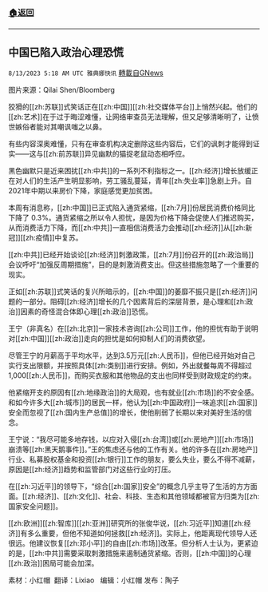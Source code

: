 ###  [:house:返回](README.md)
---


## 中国已陷入政治心理恐慌
`8/13/2023 5:18 AM UTC 雅典娜快讯` [轉載自GNews](https://gnews.org/articles/1549167)

图片来源：Qilai Shen/Bloomberg  

狡猾的[[zh:苏联]]式笑话正在[[zh:中国]][[zh:社交媒体平台]]上悄然兴起。他们的[[zh:艺术]]在于过于晦涩难懂，让网络审查员无法理解，但又足够清晰明了，让愤世嫉俗者能对其嘲讽嗤之以鼻。  

有些内容深奥难懂，只有在审查机构决定删除这些内容后，它们的讽刺才能得到证实——这与[[zh:前苏联]]异见幽默的猫捉老鼠动态相呼应。  

黑色幽默只是近来困扰[[zh:中共]]的一系列不利指标之一。[[zh:经济]]增长放缓正在对人们的生活产生明显影响，劳工骚乱蔓延，青年[[zh:失业率]]急剧上升。自2021年中期以来房价下降，家庭感觉更加贫困。  

本周有消息称，[[zh:中国]]已正式陷入通货紧缩，[[zh:7月]]份居民消费价格同比下降了 0.3%。通货紧缩之所以令人担忧，是因为价格下降会促使人们推迟购买，从而消费活力下降，而[[zh:中共]]一直相信消费活力会推动[[zh:经济]]从[[zh:新冠]][[zh:疫情]]中复苏。  

[[zh:中共]]已经开始谈论[[zh:经济]]刺激政策，[[zh:7月]]份召开的[[zh:政治局]]会议呼吁“加强反周期措施”，目的是刺激消费支出。但这些措施忽略了一个重要的现实。  

正如[[zh:苏联]]式笑话的复兴所暗示的，[[zh:中国]]的萎靡不振只是[[zh:经济]]问题的一部分。阻碍[[zh:经济]]增长的几个因素背后的深层背景，是心理和[[zh:政治]]因素的奇怪混合体即心理[[zh:政治]]恐慌。  

王宁（非真名）在[[zh:北京]]一家技术咨询[[zh:公司]]工作，他的担忧有助于说明对[[zh:中国]][[zh:政治]]走向的担忧是如何抑制人们的消费欲望。  

尽管王宁的月薪高于平均水平，达到3.5万元[[zh:人民币]]，但他已经开始对自己实行支出限额，并按照具体[[zh:类别]]进行安排。例如，外出就餐每周不得超过 1,000[[zh:人民币]]，而购买衣服和其他物品的支出也同样受到财政规定的约束。  

他紧缩开支的原因有[[zh:地缘政治]]的大局观，也有就业[[zh:市场]]的不安全感。和如今许多大[[zh:城市]]的居民一样，他认为[[zh:中国政府]]一味追求[[zh:国家]]安全而忽视了[[zh:国内生产总值]]的增长，使他削弱了长期以来对美好生活的信念。  

王宁说：“我尽可能多地存钱，以应对入侵[[zh:台湾]]或[[zh:房地产]][[zh:市场]]崩溃等[[zh:黑天鹅事件]]。”王的焦虑还与他的工作有关。他的许多在[[zh:房地产]]行业、私募股权基金和投资[[zh:银行]]工作的朋友，要么失业，要么不得不减薪，原因是[[zh:经济]]趋势和监管部门对这些行业的打压。  

在[[zh:习近平]]的领导下，“综合[[zh:国家]]安全”的概念几乎主导了生活的方方面面。[[zh:经济]]、[[zh:文化]]、社会、科技、生态和其他领域都被官方归类为[[zh:国家安全问题]]。  

[[zh:欧洲]][[zh:智库]][[zh:亚洲]]研究所的张俊华说，[[zh:习近平]]知道[[zh:经济]]有多么重要，但他不知道如何拯救[[zh:经济]]。实际上，他距离现代领导人还很远。他建议恢复[[zh:邓小平]]的自由[[zh:市场]]改革。但分析人士认为，更紧迫的是，[[zh:中共]]需要采取刺激措施来遏制通货紧缩。否则，[[zh:中国]]的心理[[zh:政治]]困局可能会加深。  

素材：小红帽   翻译：Lixiao   编辑：小红帽  发布：陶子


